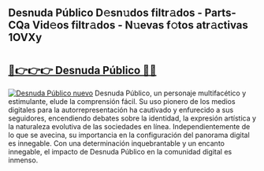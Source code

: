 ## Desnuda Público D𝚎sn𝚞dos filtr𝚊dos - Parts-CQa Vid𝚎os filtr𝚊dos - N𝚞evas f𝚘tos atr𝚊ctivas 1OVXy

# <h2><a href="http://mb0hzz.tromn.icu/?c=Desnuda+P%c3%bablico">🔗👉👉👉 Desnuda Público 🔗🔗</a></h2>

[![Desnuda Público nuevo](https://i.imgur.com/pEAQMta.gif)](http://mb0hzz.tromn.icu/?c=Desnuda+P%c3%bablico)
Desnuda Público, un personaje multifacético y estimulante, elude la comprensión fácil. Su uso pionero de los medios digitales para la autorrepresentación ha cautivado y enfurecido a sus seguidores, encendiendo debates sobre la identidad, la expresión artística y la naturaleza evolutiva de las sociedades en línea. Independientemente de lo que se avecina, su importancia en la configuración del panorama digital es innegable. Con una determinación inquebrantable y un encanto innegable, el impacto de Desnuda Público en la comunidad digital es inmenso.
